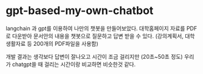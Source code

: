# gpt-based-my-own-chatbot

langchain 과 gpt를 이용하여 나만의 챗봇을 만들어보았다. 
대학홈페이지 자료를 PDF로 다운받아 문서안의 내용을 챗봇으로 질문하고 답변 받을 수 있다. 
(강의계획서, 대학생활자료 등 200개의 PDF파일을 사용함)

개발 결과는 생각보다 답변이 잘나오고 시간이 조금 걸리지만 
(20초~50초 정도)
우리가 chatgpt쓸 때 걸리는 시간이랑 비교하면 비슷한것 같다.
